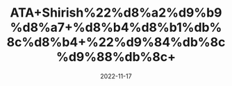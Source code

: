 ---
title: 'ATA+Shirish%22%d8%a2%d9%b9%d8%a7+%d8%b4%d8%b1%db%8c%d8%b4+%22%d9%84%db%8c%d9%88%db%8c+'
date: '2022-11-17' 
metatag: '' 
inventory: '0' 
draft: false 
# meta description 
shortDescripton: ''
description: 'Extracts+%22+Chemical+%22%da%a9%d9%85%db%8c%da%a9%d9%84'
longdescription: ''
tags: ''
brand: ''
subCategory: ''
unit: '50 gm-Pk'
sellCount: '0'
featured: True
# product Price
price: '50.0'
# Product Short Description
shortDescription: ''
productID: '22906F25-A647-ED11-996A-005056B3A416'
type: 'products'
category: 'Extracts+%22+Chemical+%22%da%a9%d9%85%db%8c%da%a9%d9%84' 
thumnailproduct: 'https://eraconnect.blob.core.windows.net/product-images/aminsaddiquidawakhana/695eb212-52bd-43fa-a7a7-f6247ce33a06.webp' 
images:
  - image: 'https://eraconnect.blob.core.windows.net/product-images/aminsaddiquidawakhana/695eb212-52bd-43fa-a7a7-f6247ce33a06.webp'  
Variants:
---